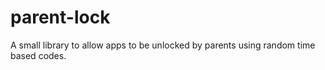 # parent-lock
A small library to allow apps to be unlocked by parents using random time based codes.
